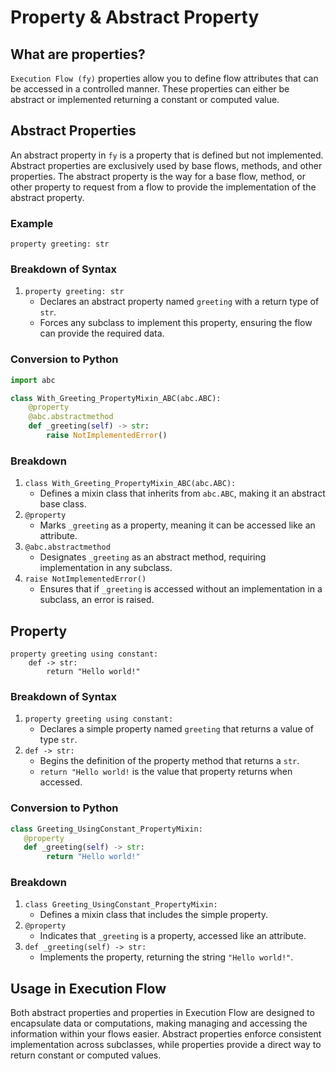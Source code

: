 # Property & Abstract Property

## What are properties?
`Execution Flow (fy)` properties allow you to define flow attributes that can be accessed in a controlled manner. These properties can either be abstract or implemented returning a constant or computed value.
## Abstract Properties
An abstract property in `fy` is a property that is defined but not implemented. Abstract properties are exclusively used by base flows, methods, and other properties. The abstract property is the way for a base flow, method, or other property to request from a flow to provide the implementation of the abstract property.

### Example
```fy title="Abstract Property" linenums="1"
property greeting: str
```
### Breakdown of Syntax
1. `property greeting: str`
    - Declares an abstract property named `greeting` with a return type of `str`.
    - Forces any subclass to implement this property, ensuring the flow can provide the required data.
### Conversion to Python
```py linenums="1"
import abc

class With_Greeting_PropertyMixin_ABC(abc.ABC):
    @property
    @abc.abstractmethod
    def _greeting(self) -> str:
        raise NotImplementedError()

```
### Breakdown
1. `class With_Greeting_PropertyMixin_ABC(abc.ABC):`
    - Defines a mixin class that inherits from `abc.ABC`, making it an abstract base class. 
2. `@property`
    - Marks `_greeting` as a property, meaning it can be accessed like an attribute.
3. `@abc.abstractmethod`
    - Designates `_greeting` as an abstract method, requiring implementation in any subclass.
4. `raise NotImplementedError()`
    - Ensures that if `_greeting` is accessed without an implementation in a subclass, an error is raised.

## Property

```fy title="Property" linenums="1"
property greeting using constant:
    def -> str:
        return "Hello world!"
```

### Breakdown of Syntax
1. `property greeting using constant:`
    - Declares a simple property named `greeting` that returns a value of type `str`.
2. `def -> str:`
    - Begins the definition of the property method that returns a `str`.
    - `return "Hello world!` is the value that property returns when accessed.

### Conversion to Python

```py linenums="1"
class Greeting_UsingConstant_PropertyMixin:
   @property
   def _greeting(self) -> str:
        return "Hello world!"
```
### Breakdown 
1. `class Greeting_UsingConstant_PropertyMixin:`
    - Defines a mixin class that includes the simple property.
2. `@property`
    - Indicates that `_greeting` is a property, accessed like an attribute.
3. `def _greeting(self) -> str:`
    - Implements the property, returning the string `"Hello world!"`.

## Usage in Execution Flow
Both abstract properties and properties in Execution Flow are designed to encapsulate data or computations, making managing and accessing the information within your flows easier. Abstract properties enforce consistent implementation across subclasses, while properties provide a direct way to return constant or computed values.